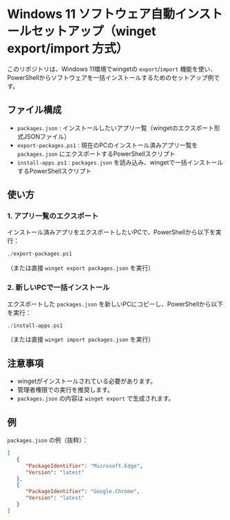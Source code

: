 
# Windows 11 ソフトウェア自動インストールセットアップ（winget export/import 方式）

このリポジトリは、Windows 11環境でwingetの `export`/`import` 機能を使い、PowerShellからソフトウェアを一括インストールするためのセットアップ例です。

## ファイル構成
- `packages.json` : インストールしたいアプリ一覧（wingetのエクスポート形式JSONファイル）
- `export-packages.ps1` : 現在のPCのインストール済みアプリ一覧を `packages.json` にエクスポートするPowerShellスクリプト
- `install-apps.ps1` : `packages.json` を読み込み、wingetで一括インストールするPowerShellスクリプト

## 使い方
### 1. アプリ一覧のエクスポート
インストール済みアプリをエクスポートしたいPCで、PowerShellから以下を実行：
```powershell
./export-packages.ps1
```
（または直接 `winget export packages.json` を実行）

### 2. 新しいPCで一括インストール
エクスポートした `packages.json` を新しいPCにコピーし、PowerShellから以下を実行：
```powershell
./install-apps.ps1
```
（または直接 `winget import packages.json` を実行）

## 注意事項
- wingetがインストールされている必要があります。
- 管理者権限での実行を推奨します。
- `packages.json` の内容は `winget export` で生成されます。

## 例
`packages.json` の例（抜粋）：
```json
[
   {
      "PackageIdentifier": "Microsoft.Edge",
      "Version": "latest"
   },
   {
      "PackageIdentifier": "Google.Chrome",
      "Version": "latest"
   }
]

